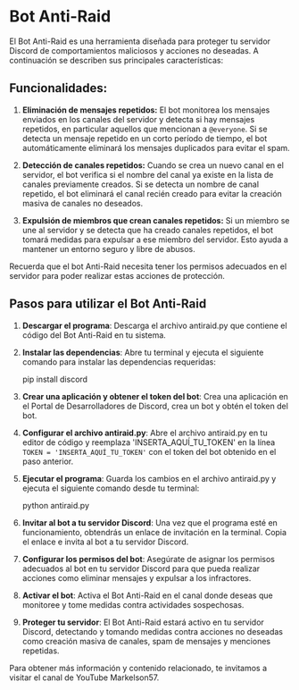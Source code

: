 # Bot Anti-Raid

El Bot Anti-Raid es una herramienta diseñada para proteger tu servidor Discord de comportamientos maliciosos y acciones no deseadas. A continuación se describen sus principales características:

## Funcionalidades:

1. **Eliminación de mensajes repetidos:** El bot monitorea los mensajes enviados en los canales del servidor y detecta si hay mensajes repetidos, en particular aquellos que mencionan a `@everyone`. Si se detecta un mensaje repetido en un corto período de tiempo, el bot automáticamente eliminará los mensajes duplicados para evitar el spam.

2. **Detección de canales repetidos:** Cuando se crea un nuevo canal en el servidor, el bot verifica si el nombre del canal ya existe en la lista de canales previamente creados. Si se detecta un nombre de canal repetido, el bot eliminará el canal recién creado para evitar la creación masiva de canales no deseados.

3. **Expulsión de miembros que crean canales repetidos:** Si un miembro se une al servidor y se detecta que ha creado canales repetidos, el bot tomará medidas para expulsar a ese miembro del servidor. Esto ayuda a mantener un entorno seguro y libre de abusos.

Recuerda que el bot Anti-Raid necesita tener los permisos adecuados en el servidor para poder realizar estas acciones de protección.

## Pasos para utilizar el Bot Anti-Raid

1. **Descargar el programa**: Descarga el archivo antiraid.py que contiene el código del Bot Anti-Raid en tu sistema.

2. **Instalar las dependencias**: Abre tu terminal y ejecuta el siguiente comando para instalar las dependencias requeridas:

   pip install discord

3. **Crear una aplicación y obtener el token del bot**: Crea una aplicación en el Portal de Desarrolladores de Discord, crea un bot y obtén el token del bot.

4. **Configurar el archivo antiraid.py**: Abre el archivo antiraid.py en tu editor de código y reemplaza 'INSERTA_AQUÍ_TU_TOKEN' en la línea `TOKEN = 'INSERTA_AQUÍ_TU_TOKEN'` con el token del bot obtenido en el paso anterior.

5. **Ejecutar el programa**: Guarda los cambios en el archivo antiraid.py y ejecuta el siguiente comando desde tu terminal:

   python antiraid.py

6. **Invitar al bot a tu servidor Discord**: Una vez que el programa esté en funcionamiento, obtendrás un enlace de invitación en la terminal. Copia el enlace e invita al bot a tu servidor Discord.

7. **Configurar los permisos del bot**: Asegúrate de asignar los permisos adecuados al bot en tu servidor Discord para que pueda realizar acciones como eliminar mensajes y expulsar a los infractores.

8. **Activar el bot**: Activa el Bot Anti-Raid en el canal donde deseas que monitoree y tome medidas contra actividades sospechosas.

9. **Proteger tu servidor**: El Bot Anti-Raid estará activo en tu servidor Discord, detectando y tomando medidas contra acciones no deseadas como creación masiva de canales, spam de mensajes y menciones repetidas.

Para obtener más información y contenido relacionado, te invitamos a visitar el canal de YouTube Markelson57.
